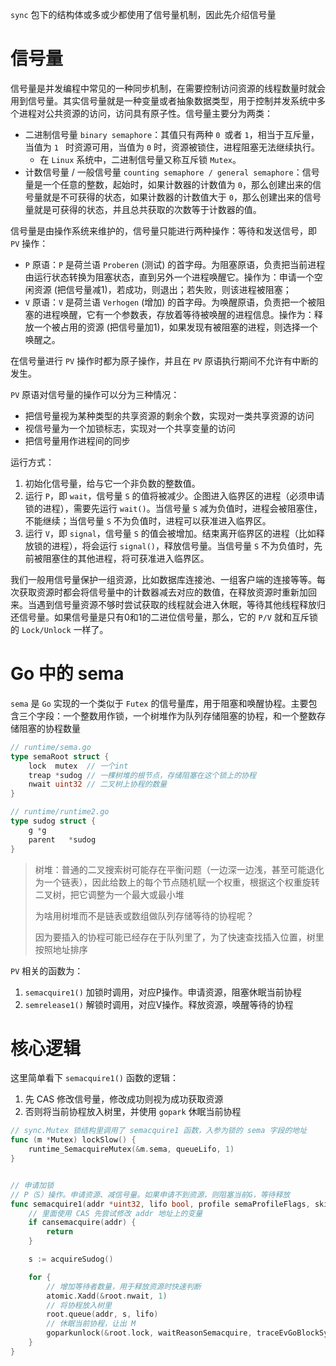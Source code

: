 `sync` 包下的结构体或多或少都使用了信号量机制，因此先介绍信号量



# 信号量

信号量是并发编程中常见的一种同步机制，在需要控制访问资源的线程数量时就会用到信号量。其实信号量就是一种变量或者抽象数据类型，用于控制并发系统中多个进程对公共资源的访问，访问具有原子性。信号量主要分为两类：

- 二进制信号量 `binary semaphore`：其值只有两种 `0 `或者 `1`，相当于互斥量，当值为 `1 ` 时资源可用，当值为 `0` 时，资源被锁住，进程阻塞无法继续执行。
  - 在 `Linux` 系统中，二进制信号量又称互斥锁 `Mutex`。
- 计数信号量 / 一般信号量 `counting semaphore / general semaphore`：信号量是一个任意的整数，起始时，如果计数器的计数值为 `0`，那么创建出来的信号量就是不可获得的状态，如果计数器的计数值大于 `0`，那么创建出来的信号量就是可获得的状态，并且总共获取的次数等于计数器的值。



信号量是由操作系统来维护的，信号量只能进行两种操作：等待和发送信号，即 `PV` 操作：

- `P` 原语：`P` 是荷兰语 `Proberen` (测试) 的首字母。为阻塞原语，负责把当前进程由运行状态转换为阻塞状态，直到另外一个进程唤醒它。操作为：申请一个空闲资源 (把信号量减1)，若成功，则退出；若失败，则该进程被阻塞；
- `V` 原语：`V` 是荷兰语 `Verhogen` (增加) 的首字母。为唤醒原语，负责把一个被阻塞的进程唤醒，它有一个参数表，存放着等待被唤醒的进程信息。操作为：释放一个被占用的资源 (把信号量加1)，如果发现有被阻塞的进程，则选择一个唤醒之。

在信号量进行 `PV` 操作时都为原子操作，并且在 `PV` 原语执行期间不允许有中断的发生。

`PV` 原语对信号量的操作可以分为三种情况：

- 把信号量视为某种类型的共享资源的剩余个数，实现对一类共享资源的访问
- 视信号量为一个加锁标志，实现对一个共享变量的访问
- 把信号量用作进程间的同步



运行方式：

1. 初始化信号量，给与它一个非负数的整数值。
2. 运行 `P`，即 `wait`，信号量 `S` 的值将被减少。企图进入临界区的进程（必须申请锁的进程），需要先运行 `wait()`。当信号量 `S` 减为负值时，进程会被阻塞住，不能继续；当信号量 `S` 不为负值时，进程可以获准进入临界区。
3. 运行 `V`，即 `signal`，信号量 `S` 的值会被增加。结束离开临界区的进程（比如释放锁的进程），将会运行 `signal()`，释放信号量。当信号量 `S` 不为负值时，先前被阻塞住的其他进程，将可获准进入临界区。

我们一般用信号量保护一组资源，比如数据库连接池、一组客户端的连接等等。每次获取资源时都会将信号量中的计数器减去对应的数值，在释放资源时重新加回来。当遇到信号量资源不够时尝试获取的线程就会进入休眠，等待其他线程释放归还信号量。如果信号量是只有0和1的二进位信号量，那么，它的 `P/V` 就和互斥锁的 `Lock/Unlock` 一样了。





# Go 中的 sema

`sema` 是 `Go` 实现的一个类似于 `Futex` 的信号量库，用于阻塞和唤醒协程。主要包含三个字段：一个整数用作锁，一个树堆作为队列存储阻塞的协程，和一个整数存储阻塞的协程数量

```go
// runtime/sema.go
type semaRoot struct {
    lock  mutex  // 一个int
    treap *sudog // 一棵树堆的根节点，存储阻塞在这个锁上的协程
    nwait uint32 // 二叉树上协程的数量
}

// runtime/runtime2.go
type sudog struct {
    g *g
    parent   *sudog
}
```

> 树堆：普通的二叉搜索树可能存在平衡问题（一边深一边浅，甚至可能退化为一个链表），因此给数上的每个节点随机赋一个权重，根据这个权重旋转二叉树，把它调整为一个最大或最小堆
>
> 为啥用树堆而不是链表或数组做队列存储等待的协程呢？
>
> 因为要插入的协程可能已经存在于队列里了，为了快速查找插入位置，树里按照地址排序



`PV` 相关的函数为：

1. `semacquire1()` 加锁时调用，对应P操作。申请资源，阻塞休眠当前协程
2. `semrelease1()` 解锁时调用，对应V操作。释放资源，唤醒等待的协程



# 核心逻辑

这里简单看下 `semacquire1()` 函数的逻辑：

1. 先 CAS 修改信号量，修改成功则视为成功获取资源
2. 否则将当前协程放入树里，并使用 `gopark` 休眠当前协程

```go
// sync.Mutex 锁结构里调用了 semacquire1 函数，入参为锁的 sema 字段的地址
func (m *Mutex) lockSlow() {
    runtime_SemacquireMutex(&m.sema, queueLifo, 1)
}


// 申请加锁
// P（S）操作。申请资源、减信号量。如果申请不到资源，则阻塞当前G，等待释放
func semacquire1(addr *uint32, lifo bool, profile semaProfileFlags, skipframes int) {
    // 里面使用 CAS 先尝试修改 addr 地址上的变量
    if cansemacquire(addr) {
        return
    }

    s := acquireSudog()

    for {
        // 增加等待者数量，用于释放资源时快速判断
        atomic.Xadd(&root.nwait, 1)
        // 将协程放入树里
        root.queue(addr, s, lifo)
        // 休眠当前协程，让出 M
        goparkunlock(&root.lock, waitReasonSemacquire, traceEvGoBlockSync, 4+skipframes)
    }
}
```

